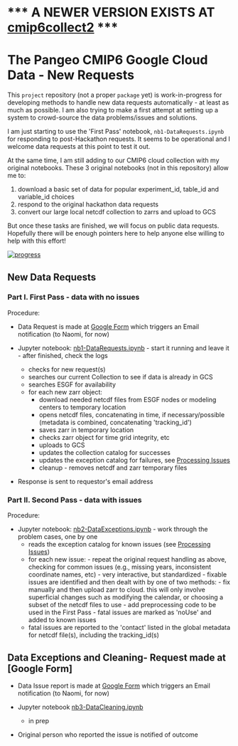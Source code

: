 # *** A NEWER VERSION EXISTS AT [cmip6collect2](https://github.com/naomi-henderson/cmip6collect2) ***


# The Pangeo CMIP6 Google Cloud Data - New Requests

This `project` repository (not a proper `package` yet) is work-in-progress for developing methods to handle new data requests automatically - at least as much as possible. I am also trying to make a first attempt at setting up a system to crowd-source the data problems/issues and solutions.  

I am just starting to use the 'First Pass' notebook, `nb1-DataRequests.ipynb` for responding to post-Hackathon requests. It seems to be operational and I welcome data requests at this point to test it out.    

At the same time, I am still adding to our CMIP6 cloud collection with my original notebooks. These 3 original notebooks (not in this repository) allow me to:
1. download a basic set of data for popular experiment_id, table_id and variable_id choices 
2. respond to the original hackathon data requests
3. convert our large local netcdf collection to zarrs and upload to GCS

But once these tasks are finished, we will focus on public data requests. Hopefully there will be enough pointers here to help anyone else willing to help with this effort!

[![progress](assets/history.png)](assets/history.png)

## New Data Requests 
### Part I. First Pass - data with no issues
Procedure:
- Data Request is made at [Google Form](https://docs.google.com/forms/d/1g3rfuLBG6eOdoeN1hnGo2H_yB_aTL1MZLe3Rlx3eUNg/edit?usp=sharing) which triggers an Email notification (to Naomi, for now)

- Jupyter notebook: [nb1-DataRequests.ipynb](notebooks/nb1-DataRequests.ipynb) - start it running and leave it - after finished, check the logs
   - checks for new request(s)
   - searches our current Collection to see if data is already in GCS
   - searches ESGF for availability 
   - for each new zarr object:
      - download needed netcdf files from ESGF nodes or modeling centers to temporary location
      - opens netcdf files, concatenating in time, if necessary/possible  (metadata is combined, concatenating 'tracking_id')
      - saves zarr in temporary location
      - checks zarr object for time grid integrity, etc
      - uploads to GCS
      - updates the collection catalog for successes
      - updates the exception catalog for failures, see [Processing Issues](https://docs.google.com/spreadsheets/d/e/2PACX-1vRxKgz1xCH7zhUoDnl_llgEvbj2ssxoJiTUdbkHkkfWiCKU8EfZtPerar3ELjoIzAda5giR06QvbWGE/pubhtml?gid=128595157&single=true)
      - cleanup - removes netcdf and zarr temporary files
         
- Response is sent to requestor's email address

### Part II. Second Pass - data with issues
Procedure:
- Jupyter notebook: [nb2-DataExceptions.ipynb](notebooks/nb2-DataExceptions.ipynb) - work through the problem cases, one by one
   - reads the exception catalog for known issues (see [Processing Issues](https://docs.google.com/spreadsheets/d/e/2PACX-1vRxKgz1xCH7zhUoDnl_llgEvbj2ssxoJiTUdbkHkkfWiCKU8EfZtPerar3ELjoIzAda5giR06QvbWGE/pubhtml?gid=128595157&single=true))
   - for each new issue:
         - repeat the original request handling as above, checking for common issues (e.g., missing years, inconsistent coordinate names, etc)
         - very interactive, but standardized
         - fixable issues are identified and then dealt with by one of two methods:
              - fix manually and then upload zarr to cloud. this will only involve superficial changes such as modifying the  calendar, or choosing a subset of the netcdf files to use
              - add preprocessing code to be used in the First Pass
         - fatal issues are marked as 'noUse' and added to known issues
   - fatal issues are reported to the 'contact' listed in the global metadata for netcdf file(s), including the tracking_id(s)

## Data Exceptions and Cleaning- Request made at [Google Form]
- Data Issue report is made at [Google Form](https://docs.google.com/forms/d/1Qym-88kZ2iNDIzbz5mmWDXZ8HtsyP-QhT_Q62dVCvwc/edit?usp=sharing) which triggers an Email notification (to Naomi, for now)

- Jupyter notebook [nb3-DataCleaning.ipynb]()
   - in prep

- Original person who reported the issue is notified of outcome
